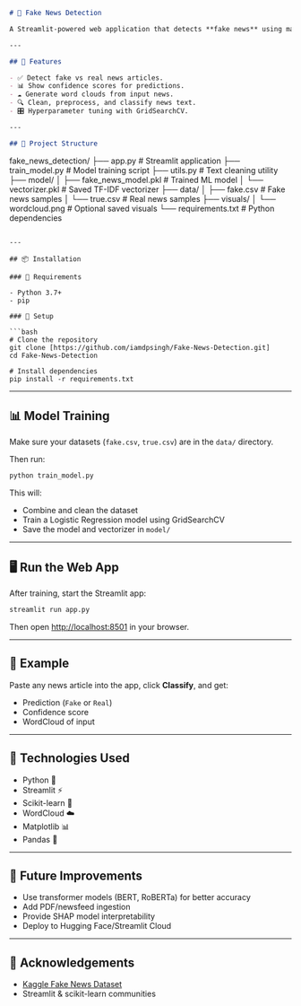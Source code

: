 ```markdown
# 📰 Fake News Detection

A Streamlit-powered web application that detects **fake news** using machine learning (Logistic Regression) and advanced NLP preprocessing. Built using Python, scikit-learn, and Streamlit.

---

## 🚀 Features

- ✅ Detect fake vs real news articles.
- 📊 Show confidence scores for predictions.
- ☁️ Generate word clouds from input news.
- 🔍 Clean, preprocess, and classify news text.
- 🎛️ Hyperparameter tuning with GridSearchCV.

---

## 📁 Project Structure

```

fake\_news\_detection/
├── app.py                   # Streamlit application
├── train\_model.py           # Model training script
├── utils.py                 # Text cleaning utility
├── model/
│   ├── fake\_news\_model.pkl  # Trained ML model
│   └── vectorizer.pkl       # Saved TF-IDF vectorizer
├── data/
│   ├── fake.csv             # Fake news samples
│   └── true.csv             # Real news samples
├── visuals/
│   └── wordcloud.png        # Optional saved visuals
└── requirements.txt         # Python dependencies

````

---

## 📦 Installation

### 🧱 Requirements

- Python 3.7+
- pip

### 🔧 Setup

```bash
# Clone the repository
git clone [https://github.com/iamdpsingh/Fake-News-Detection.git]
cd Fake-News-Detection

# Install dependencies
pip install -r requirements.txt
````

---

## 📊 Model Training

Make sure your datasets (`fake.csv`, `true.csv`) are in the `data/` directory.

Then run:

```bash
python train_model.py
```

This will:

* Combine and clean the dataset
* Train a Logistic Regression model using GridSearchCV
* Save the model and vectorizer in `model/`

---

## 🖥️ Run the Web App

After training, start the Streamlit app:

```bash
streamlit run app.py
```

Then open [http://localhost:8501](http://localhost:8501) in your browser.

---

## 📌 Example

Paste any news article into the app, click **Classify**, and get:

* Prediction (`Fake` or `Real`)
* Confidence score
* WordCloud of input

---

## 🧠 Technologies Used

* Python 🐍
* Streamlit ⚡
* Scikit-learn 🤖
* WordCloud ☁️
* Matplotlib 📊
* Pandas 🐼

---

## 🔮 Future Improvements

* Use transformer models (BERT, RoBERTa) for better accuracy
* Add PDF/newsfeed ingestion
* Provide SHAP model interpretability
* Deploy to Hugging Face/Streamlit Cloud

---

## 🙌 Acknowledgements

* [Kaggle Fake News Dataset](https://www.kaggle.com/datasets/bhavikjikadara/fake-news-detection)
* Streamlit & scikit-learn communities

```
